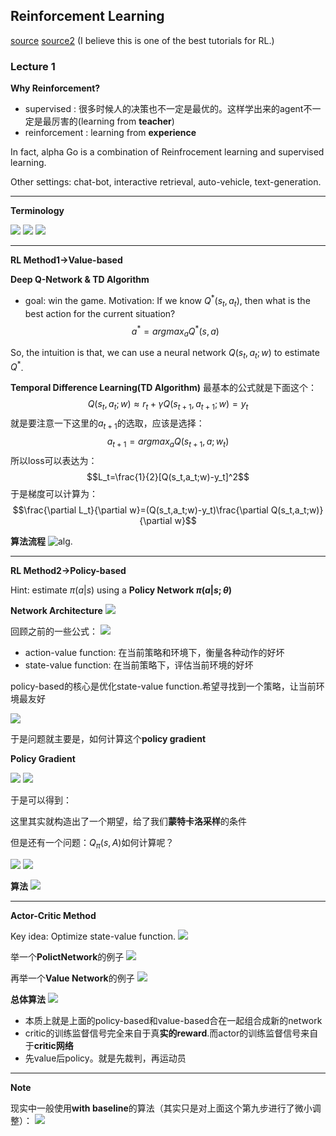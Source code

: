 ## Reinforcement Learning

[source](https://www.bilibili.com/video/BV1UE411G78S?spm_id_from=333.337.search-card.all.click&vd_source=9c6d95442eaa08adb6f5c78841910257)
[source2](https://www.youtube.com/watch?v=vmkRMvhCW5c)  (I believe this is one of the best tutorials for RL.)

### Lecture 1


**Why Reinforcement?**
- supervised : 很多时候人的决策也不一定是最优的。这样学出来的agent不一定是最厉害的(learning from **teacher**)
- reinforcement : learning from **experience**

In fact, alpha Go is a combination of Reinfrocement learning and supervised learning.

Other settings: chat-bot, interactive retrieval, auto-vehicle, text-generation.

****

**Terminology**


![](./2022-09-16_21-37-31.jpg)
![](./2022-09-16_21-39-24.jpg)
![](./2022-09-16_21-40-14.jpg)


****

**RL Method1->Value-based**

**Deep Q-Network & TD Algorithm**

- goal: win the game.
Motivation: If we know $Q^*(s_t,a_t)$, then what is the best action for the current situation?
$$a^* = argmax_a Q^*(s,a)$$

So, the intuition is that, we can use a neural network $Q(s_t,a_t;w)$ to estimate $Q^*$.

**Temporal Difference Learning(TD Algorithm)**
最基本的公式就是下面这个：
$$Q(s_t,a_t;w) \approx r_t +\gamma Q(s_{t+1},a_{t+1};w)=y_t$$
就是要注意一下这里的$a_{t+1}$的选取，应该是选择：
$$a_{t+1}=argmax_a Q(s_{t+1},a;w_t)$$
所以loss可以表达为：
$$L_t=\frac{1}{2}[Q(s_t,a_t;w)-y_t]^2$$
于是梯度可以计算为：
$$\frac{\partial L_t}{\partial w}=(Q(s_t,a_t;w)-y_t)\frac{\partial Q(s_t,a_t;w)}{\partial w}$$

**算法流程**
![alg.](./td.png)

****

**RL Method2->Policy-based**

Hint: estimate $\pi (a|s)$ using a **Policy Network $\pi (a|s;\theta)$**

**Network Architecture**
![](./policy_net.png)

回顾之前的一些公式：
![](./5.png)
- action-value function: 在当前策略和环境下，衡量各种动作的好坏
- state-value function: 在当前策略下，评估当前环境的好坏
  
policy-based的核心是优化state-value function.希望寻找到一个策略，让当前环境最友好

![](./6.png)

于是问题就主要是，如何计算这个**policy gradient**

**Policy Gradient**

![](./7.png)
![](./8.png)


于是可以得到：

这里其实就构造出了一个期望，给了我们**蒙特卡洛采样**的条件

但是还有一个问题：$Q_{\pi}(s,A)$如何计算呢？

![](./11.png)
![](./12.png)

**算法**
![](10.png)


****

**Actor-Critic Method**

Key idea: Optimize state-value function.
![](./13.png)

举一个**PolictNetwork**的例子
![](./14.png)

再举一个**Value Network**的例子
![](./15.png)

**总体算法**
![](./16.png)
- 本质上就是上面的policy-based和value-based合在一起组合成新的network
- critic的训练监督信号完全来自于真**实的reward**.而actor的训练监督信号来自于**critic网络**
- 先value后policy。就是先裁判，再运动员
  
****

**Note**

现实中一般使用**with baseline**的算法（其实只是对上面这个第九步进行了微小调整）：
![](./17.png)

